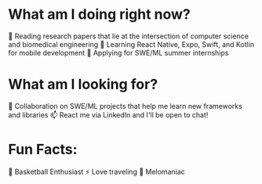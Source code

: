 # What am I doing right now?
🔭 Reading research papers that lie at the intersection of computer science and biomedical engineering
🌱 Learning React Native, Expo, Swift, and Kotlin for mobile development
📧 Applying for SWE/ML summer internships

# What am I looking for?
👯 Collaboration on SWE/ML projects that help me learn new frameworks and libraries
📫 React me via LinkedIn and I'll be open to chat!

# Fun Facts:
🏀 Basketball Enthusiast
⚡ Love traveling
🎵 Melomaniac

